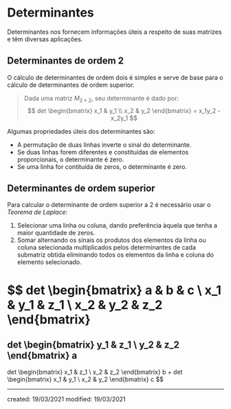 # Determinantes
Determinantes nos fornecem informações úteis a respeito de suas matrizes e têm diversas aplicações.

## Determinantes de ordem 2
O cálculo de determinantes de ordem dois é simples e serve de base para o cálculo de determinantes de ordem superior.
> Dada uma matriz $M_{2\times2}$, seu determinante é dado por:
>$$
det
\begin{bmatrix}
  x_1 & y_1 \\
  x_2 & y_2
\end{bmatrix}
= x_1y_2 - x_2y_1
>$$

Algumas propriedades úteis dos determinantes são:
- A permutação de duas linhas inverte o sinal do determinante.
- Se duas linhas forem diferentes e constituídas de elementos proporcionais, o determinante é zero.
- Se uma linha for contituída de zeros, o determinante é zero.

## Determinantes de ordem superior
Para calcular o determinante de ordem superior a 2 é necessário usar o *Teorema de Laplace*:
1. Selecionar uma linha ou coluna, dando preferência àquela que tenha a maior quantidade de zeros.
2. Somar alternando os sinais os produtos dos elementos da linha ou coluna selecionada multiplicados pelos determinantes de cada submatriz obtida eliminando todos os elementos da linha e coluna do elemento selecionado.

$$
det
\begin{bmatrix}
  a & b & c \\
  x_1 & y_1 & z_1 \\
  x_2 & y_2 & z_2
\end{bmatrix}
=

det
\begin{bmatrix}
  y_1 & z_1 \\
  y_2 & z_2
\end{bmatrix}
a
-
det
\begin{bmatrix}
  x_1 & z_1 \\
  x_2 & z_2
\end{bmatrix}
b
+
det
\begin{bmatrix}
  x_1 & y_1 \\
  x_2 & y_2
\end{bmatrix}
c
$$

---

created: 19/03/2021
modified: 19/03/2021
